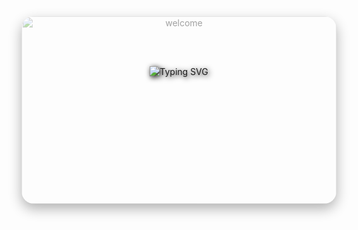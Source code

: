 <div align="center" style="position: relative; width: 100%; max-width: 800px; height: 300px; overflow: hidden; border-radius: 20px; box-shadow: 0 8px 20px rgba(0,0,0,0.3); margin: auto;">

  <!-- Фоновая гифка -->
  <img src="https://media.giphy.com/media/oFvFtrhrmIFFe/giphy.gif" alt="welcome" style="width: 100%; height: 100%; object-fit: cover; opacity: 0.4; position: absolute; top: 0; left: 0; z-index: 0;" />

  <!-- Анимированный текст -->
  <div style="position: relative; z-index: 1; padding: 80px 20px;">
    <img src="https://readme-typing-svg.demolab.com/?lines=Салам,+я+Onbagan!;Добро+пожаловать+на+мой+GitHub.;Здесь+живёт+код+и+немного+магии✨&center=true&width=600&font=Fira+Code&color=FFFFFF&vCenter=true&size=22" alt="Typing SVG" style="filter: drop-shadow(2px 2px 4px #000);" />
  </div>

</div>


